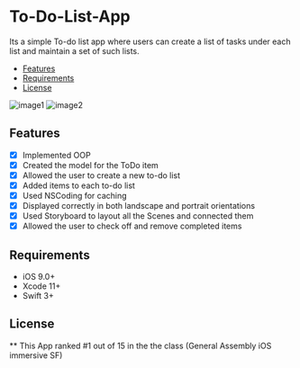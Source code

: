 # To-Do-List-App

Its a simple To-do list app where users can create a list of tasks under each list and maintain a set of such lists.
- [Features](#features)
- [Requirements](#requirements)
- [License](#license)

![image1](https://user-images.githubusercontent.com/31255999/34018223-c40d80c4-e0dd-11e7-8629-0d6e72f12132.png)
![image2](https://user-images.githubusercontent.com/31255999/34018342-44ddf6f2-e0de-11e7-862f-7e2dd7556630.png)


## Features

- [x] Implemented OOP
- [x] Created the model for the ToDo item
- [x] Allowed the user to create a new to-do list
- [x] Added items to each to-do list
- [x] Used NSCoding for caching
- [x] Displayed correctly in both landscape and portrait orientations
- [x] Used Storyboard to layout all the Scenes and connected them
- [x] Allowed the user to check off and remove completed items 

## Requirements

- iOS 9.0+ 
- Xcode 11+
- Swift 3+

## License


** This App ranked #1 out of 15 in the the class (General Assembly iOS immersive SF)
    
